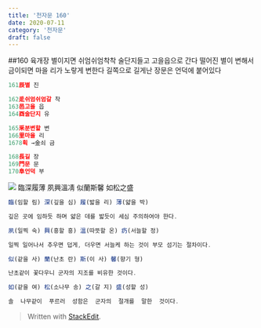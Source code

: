 ```yaml
---
title: '천자문 160'
date: 2020-07-11
category: '천자문'
draft: false
---
```

##160 육개장
별이지면
쉬엄쉬엄착착 술단지들고 고을읍으로 간다
떨어진 별이 변해서 금이되면 마을 리가 노랗게 변한다
길쪽으로 길게난 장문은 언덕에 붙어있다
```js
161辰별 진

162辵쉬엄쉬엄갈 착
163邑고을 읍
164酉술단지 유

165釆분변할 변
166里마을 리
1678획 →金쇠 금

168長길 장
169門문 문
170阜언덕 부
```
![](https://i.ibb.co/F4RCvqP/2020-07-11-2-49-26.png)
臨深履薄  夙興溫凊
似蘭斯馨  如松之盛
```js
臨(임할 림) 深(깊을 심) 履(밟을 리) 薄(얇을 박)

깊은 곳에 임하듯 하며 얇은 데를 밟듯이 세심 주의하여야 한다.

夙(일찍 숙) 興(흥할 흥) 溫(따뜻할 온) 疓(서늘할 정)

일찍 일어나서 추우면 덥게, 더우면 서늘케 하는 것이 부모 섬기는 절차이다.

似(같을 사) 蘭(난초 란) 斯(이 사) 馨(향기 형)

난초같이 꽃다우니 군자의 지조를 비유한 것이다.

如(같을 여) 松(소나무 송) 之(갈 지) 盛(성할 성)

솔  나무같이  푸르러  성함은  군자의  절개를  말한  것이다.

```

> Written with [StackEdit](https://stackedit.io/).
<!--stackedit_data:
eyJoaXN0b3J5IjpbLTE1ODAxNDU1NDMsLTU5ODk4NTAwMV19
-->